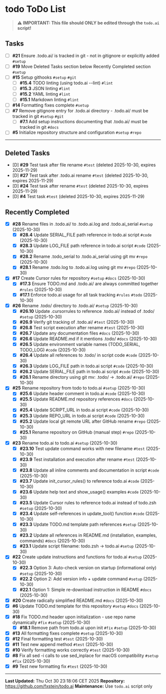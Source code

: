 # todo ToDo List

> **⚠️ IMPORTANT: This file should ONLY be edited through the `todo.ai` script!**

## Tasks
- [ ] **#21** Ensure .todo.ai/ is tracked in git - not in gitignore or explicitly added `#setup`
- [ ] **#19** Move Deleted Tasks section below Recently Completed section `#setup`
- [ ] **#15** Setup githooks `#setup` `#git`
  - [ ] **#15.4** TODO linting (using todo.ai --lint) `#lint`
  - [ ] **#15.3** JSON linting `#lint`
  - [ ] **#15.2** YAML linting `#lint`
  - [ ] **#15.1** Markdown linting `#lint`
- [ ] **#14** Formatting fixes complete `#setup`
- [ ] **#7** Remove gitignore entry for .todo.ai directory - .todo.ai/ must be tracked in git `#setup` `#git`
  - [ ] **#7.1** Add setup instructions documenting that .todo.ai/ must be tracked in git `#docs`
- [ ] **#5** Initialize repository structure and configuration `#setup` `#repo`
------------------

## Deleted Tasks
- [D] **#29** Test task after file rename `#test` (deleted 2025-10-30, expires 2025-11-29)
- [D] **#27** Test task after .todo.ai rename `#test` (deleted 2025-10-30, expires 2025-11-29)
- [D] **#24** Test task after rename `#test` (deleted 2025-10-30, expires 2025-11-29)
- [D] **#4** Test task `#test` (deleted 2025-10-30, expires 2025-11-29)

## Recently Completed
- [x] **#28** Rename files in .todo.ai/ to .todo.ai.log and .todo.ai_serial `#setup` (2025-10-30)
  - [x] **#28.4** Update SERIAL_FILE path reference in todo.ai script `#code` (2025-10-30)
  - [x] **#28.3** Update LOG_FILE path reference in todo.ai script `#code` (2025-10-30)
  - [x] **#28.2** Rename .todo_serial to .todo.ai_serial using git mv `#repo` (2025-10-30)
  - [x] **#28.1** Rename .todo.log to .todo.ai.log using git mv `#repo` (2025-10-30)
- [x] **#17** Create Cursor rules for repository `#setup` `#docs` (2025-10-30)
  - [x] **#17.3** Ensure TODO.md and .todo.ai/ are always committed together `#rules` (2025-10-30)
  - [x] **#17.1** Enforce todo.ai usage for all task tracking `#rules` `#todo` (2025-10-30)
- [x] **#26** Rename .todo/ directory to .todo.ai/ `#setup` (2025-10-30)
  - [x] **#26.10** Update .cursorrules to reference .todo.ai/ instead of .todo/ `#setup` (2025-10-30)
  - [x] **#26.9** Verify git tracking of .todo.ai/ `#test` (2025-10-30)
  - [x] **#26.8** Test script execution after rename `#test` (2025-10-30)
  - [x] **#26.7** Update any documentation files `#docs` (2025-10-30)
  - [x] **#26.6** Update README.md if it mentions .todo/ `#docs` (2025-10-30)
  - [x] **#26.5** Update environment variable names (TODO_SERIAL, TODO_LOG) `#code` (2025-10-30)
  - [x] **#26.4** Update all references to .todo/ in script code `#code` (2025-10-30)
  - [x] **#26.3** Update LOG_FILE path in todo.ai script `#code` (2025-10-30)
  - [x] **#26.2** Update SERIAL_FILE path in todo.ai script `#code` (2025-10-30)
  - [x] **#26.1** Rename directory using git mv: .todo/ -> .todo.ai/ `#repo` (2025-10-30)
- [x] **#25** Rename repository from todo to todo.ai `#setup` (2025-10-30)
  - [x] **#25.6** Update header comment in todo.ai `#code` (2025-10-30)
  - [x] **#25.5** Update README.md repository references `#docs` (2025-10-30)
  - [x] **#25.4** Update SCRIPT_URL in todo.ai script `#code` (2025-10-30)
  - [x] **#25.3** Update REPO_URL in todo.ai script `#code` (2025-10-30)
  - [x] **#25.2** Update local git remote URL after GitHub rename `#repo` (2025-10-30)
  - [x] **#25.1** Rename repository on GitHub (manual step) `#repo` (2025-10-30)
- [x] **#23** Rename todo.ai to todo.ai `#setup` (2025-10-30)
  - [x] **#23.10** Test update command works with new filename `#test` (2025-10-30)
  - [x] **#23.9** Test installation and execution after rename `#test` (2025-10-30)
  - [x] **#23.8** Update all inline comments and documentation in script `#code` (2025-10-30)
  - [x] **#23.7** Update init_cursor_rules() to reference todo.ai `#code` (2025-10-30)
  - [x] **#23.6** Update help text and show_usage() examples `#code` (2025-10-30)
  - [x] **#23.5** Update Cursor rules to reference todo.ai instead of todo.zsh `#setup` (2025-10-30)
  - [x] **#23.4** Update self-references in update_tool() function `#code` (2025-10-30)
  - [x] **#23.3** Update TODO.md template path references `#setup` (2025-10-30)
  - [x] **#23.2** Update all references in README.md (installation, examples, commands) `#docs` (2025-10-30)
  - [x] **#23.1** Update script filename: todo.zsh -> todo.ai `#setup` (2025-10-30)
- [x] **#22** Create update instructions and functions for todo.ai `#setup` (2025-10-30)
  - [x] **#22.3** Option 3: Auto-check version on startup (informational only) `#setup` (2025-10-30)
  - [x] **#22.2** Option 2: Add version info + update command `#setup` (2025-10-30)
  - [x] **#22.1** Option 1: Simple re-download instruction in README `#docs` (2025-10-30)
- [x] **#20** Create radically simplified README.md `#docs` (2025-10-30)
- [x] **#6** Update TODO.md template for this repository `#setup` `#docs` (2025-10-30)
- [x] **#18** Fix TODO.md header upon initialization - use repo name dynamically `#fix` `#setup` (2025-10-30)
  - [x] **#18.1** Remove path from todo.ai upon init `#fix` `#setup` (2025-10-30)
- [x] **#13** All formatting fixes complete `#setup` (2025-10-30)
- [x] **#12** Final formatting test `#test` (2025-10-30)
- [x] **#11** Test new append method `#test` (2025-10-30)
- [x] **#10** Verify formatting works correctly `#test` (2025-10-30)
- [x] **#8** Fix all sed -i calls to use sed_inplace for macOS compatibility `#setup` `#fix` (2025-10-30)
- [x] **#9** Test new formatting fix `#test` (2025-10-30)

---

**Last Updated:** Thu Oct 30 23:18:06 CET 2025
**Repository:** https://github.com/fxstein/todo.ai 
**Maintenance:** Use `todo.ai` script only

